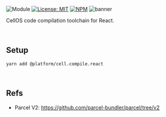 ![Module](https://img.shields.io/badge/%40platform-cell.compile.react-%23EA4E7E.svg)
[![License: MIT](https://img.shields.io/badge/license-MIT-blue.svg)](https://opensource.org/licenses/MIT)
[![NPM](https://img.shields.io/npm/v/@platform/cell.compile.react.svg?colorB=blue&style=flat)](https://www.npmjs.com/package/@platform/cell.compile.react)
![banner](https://user-images.githubusercontent.com/185555/70857363-a76d6d80-1f51-11ea-8502-9ed987151c55.png)

CellOS code compilation toolchain for React.

<p>&nbsp;</p>

## Setup

    yarn add @platform/cell.compile.react

<p>&nbsp;</p>

## Refs

- Parcel V2:
  https://github.com/parcel-bundler/parcel/tree/v2

<p>&nbsp;</p>
<p>&nbsp;</p>
